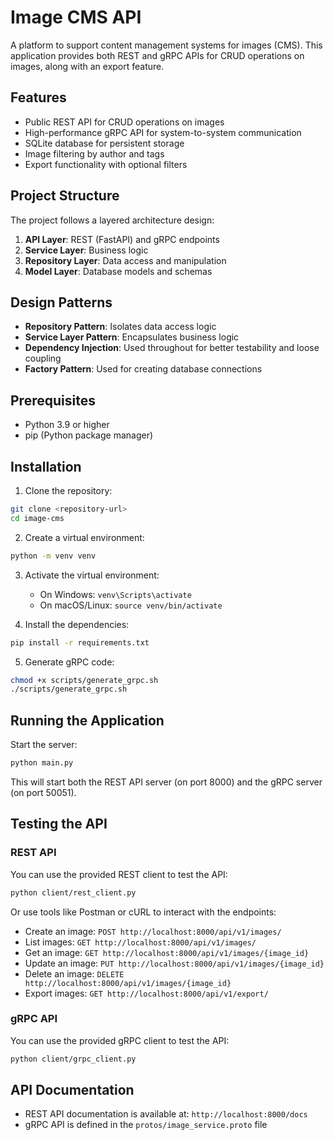# Image CMS API

A platform to support content management systems for images (CMS). This application provides both REST and gRPC APIs for CRUD operations on images, along with an export feature.

## Features

- Public REST API for CRUD operations on images
- High-performance gRPC API for system-to-system communication
- SQLite database for persistent storage
- Image filtering by author and tags
- Export functionality with optional filters

## Project Structure

The project follows a layered architecture design:

1. **API Layer**: REST (FastAPI) and gRPC endpoints
2. **Service Layer**: Business logic
3. **Repository Layer**: Data access and manipulation
4. **Model Layer**: Database models and schemas

## Design Patterns

- **Repository Pattern**: Isolates data access logic
- **Service Layer Pattern**: Encapsulates business logic
- **Dependency Injection**: Used throughout for better testability and loose coupling
- **Factory Pattern**: Used for creating database connections

## Prerequisites

- Python 3.9 or higher
- pip (Python package manager)

## Installation

1. Clone the repository:
```bash
git clone <repository-url>
cd image-cms
```

2. Create a virtual environment:
```bash
python -m venv venv
```

3. Activate the virtual environment:
   - On Windows: `venv\Scripts\activate`
   - On macOS/Linux: `source venv/bin/activate`

4. Install the dependencies:
```bash
pip install -r requirements.txt
```

5. Generate gRPC code:
```bash
chmod +x scripts/generate_grpc.sh
./scripts/generate_grpc.sh
```

## Running the Application

Start the server:
```bash
python main.py
```

This will start both the REST API server (on port 8000) and the gRPC server (on port 50051).

## Testing the API

### REST API

You can use the provided REST client to test the API:
```bash
python client/rest_client.py
```

Or use tools like Postman or cURL to interact with the endpoints:

- Create an image: `POST http://localhost:8000/api/v1/images/`
- List images: `GET http://localhost:8000/api/v1/images/`
- Get an image: `GET http://localhost:8000/api/v1/images/{image_id}`
- Update an image: `PUT http://localhost:8000/api/v1/images/{image_id}`
- Delete an image: `DELETE http://localhost:8000/api/v1/images/{image_id}`
- Export images: `GET http://localhost:8000/api/v1/export/`

### gRPC API

You can use the provided gRPC client to test the API:
```bash
python client/grpc_client.py
```

## API Documentation

- REST API documentation is available at: `http://localhost:8000/docs`
- gRPC API is defined in the `protos/image_service.proto` file
